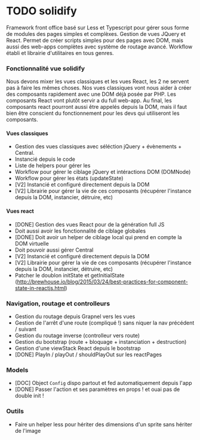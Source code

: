 # TODO solidify

Framework front office basé sur Less et Typescript pour gérer sous forme de modules des pages simples et complèxes.
Gestion de vues JQuery et React.
Permet de créer scripts simples pour des pages avec DOM, mais aussi des web-apps complètes avec système de routage avancé.
Workflow établi et librairie d'utilitaires en tous genres.


### Fonctionnalité vue solidify

Nous devons mixer les vues classiques et les vues React, les 2 ne servent pas à faire les mêmes choses.
Nos vues classiques vont nous aider à créer des composants rapidement avec une DOM déjà posée par PHP.
Les composants React vont plutôt servir a du full web-app.
Au final, les composants react pourront aussi être appelés depuis la DOM, mais il faut bien être conscient du fonctionnement pour les devs qui utiliseront les composants.


#### Vues classiques
- Gestion des vues classiques avec séléction jQuery + évènements + Central.
- Instancié depuis le code
- Liste de helpers pour gérer les
- Workflow pour gérer le ciblage jQuery et intéractions DOM (DOMNode)
- Workflow pour gérer les états (updateState)
- [V2] Instancié et configuré directement depuis la DOM
- [V2] Librairie pour gérer la vie de ces composants (récupérer l'instance depuis la DOM, instancier, détruire, etc)


#### Vues react
- [DONE] Gestion des vues React pour de la génération full JS
- Doit aussi avoir les fonctionnalité de ciblage globales
- [DONE] Doit avoir un helper de ciblage local qui prend en compte la DOM virtuelle
- Doit pouvoir aussi gérer Central
- [V2] Instancié et configuré directement depuis la DOM
- [V2] Librairie pour gérer la vie de ces composants (récupérer l'instance depuis la DOM, instancier, détruire, etc)
- Patcher le doublon initState et getInitialState (http://brewhouse.io/blog/2015/03/24/best-practices-for-component-state-in-reactjs.html)

### Navigation, routage et controlleurs

- Gestion du routage depuis Grapnel vers les vues
- Gestion de l'arrêt d'une route (compliqué !) sans niquer la nav précédent / suivant
- Gestion du routage inverse (controlleur vers route)
- Gestion du bootstrap (route + bloquage + instanciation + destruction)
- Gestion d'une viewStack React depuis le bootstrap
- [DONE] PlayIn / playOut / shouldPlayOut sur les reactPages


### Models

- [DOC] Object `Config` dispo partout et fed automatiquement depuis l'app
- [DONE] Passer l'action et ses paramètres en props ! et ouai pas de double init !


### Outils

- Faire un helper less pour hériter des dimensions d'un sprite sans hériter de l'image
